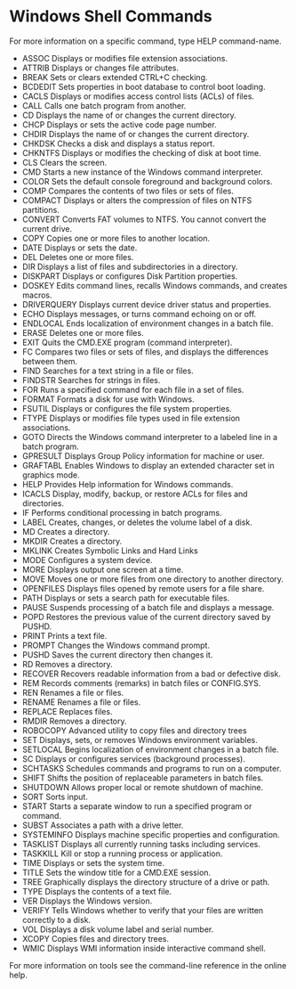 # Windows Shell Commands

For more information on a specific command, type HELP command-name.

- ASSOC          Displays or modifies file extension associations.
- ATTRIB         Displays or changes file attributes.
- BREAK          Sets or clears extended CTRL+C checking.
- BCDEDIT        Sets properties in boot database to control boot loading.
- CACLS          Displays or modifies access control lists (ACLs) of files.
- CALL           Calls one batch program from another.
- CD             Displays the name of or changes the current directory.
- CHCP           Displays or sets the active code page number.
- CHDIR          Displays the name of or changes the current directory.
- CHKDSK         Checks a disk and displays a status report.
- CHKNTFS        Displays or modifies the checking of disk at boot time.
- CLS            Clears the screen.
- CMD            Starts a new instance of the Windows command interpreter.
- COLOR          Sets the default console foreground and background colors.
- COMP           Compares the contents of two files or sets of files.
- COMPACT        Displays or alters the compression of files on NTFS partitions.
- CONVERT        Converts FAT volumes to NTFS.  You cannot convert the
               current drive.
- COPY           Copies one or more files to another location.
- DATE           Displays or sets the date.
- DEL            Deletes one or more files.
- DIR            Displays a list of files and subdirectories in a directory.
- DISKPART       Displays or configures Disk Partition properties.
- DOSKEY         Edits command lines, recalls Windows commands, and
               creates macros.
- DRIVERQUERY    Displays current device driver status and properties.
- ECHO           Displays messages, or turns command echoing on or off.
- ENDLOCAL       Ends localization of environment changes in a batch file.
- ERASE          Deletes one or more files.
- EXIT           Quits the CMD.EXE program (command interpreter).
- FC             Compares two files or sets of files, and displays the
               differences between them.
- FIND           Searches for a text string in a file or files.
- FINDSTR        Searches for strings in files.
- FOR            Runs a specified command for each file in a set of files.
- FORMAT         Formats a disk for use with Windows.
- FSUTIL         Displays or configures the file system properties.
- FTYPE          Displays or modifies file types used in file extension
               associations.
- GOTO           Directs the Windows command interpreter to a labeled line in
               a batch program.
- GPRESULT       Displays Group Policy information for machine or user.
- GRAFTABL       Enables Windows to display an extended character set in
               graphics mode.
- HELP           Provides Help information for Windows commands.
- ICACLS         Display, modify, backup, or restore ACLs for files and
               directories.
- IF             Performs conditional processing in batch programs.
- LABEL          Creates, changes, or deletes the volume label of a disk.
- MD             Creates a directory.
- MKDIR          Creates a directory.
- MKLINK         Creates Symbolic Links and Hard Links
- MODE           Configures a system device.
- MORE           Displays output one screen at a time.
- MOVE           Moves one or more files from one directory to another
               directory.
- OPENFILES      Displays files opened by remote users for a file share.
- PATH           Displays or sets a search path for executable files.
- PAUSE          Suspends processing of a batch file and displays a message.
- POPD           Restores the previous value of the current directory saved by
               PUSHD.
- PRINT          Prints a text file.
- PROMPT         Changes the Windows command prompt.
- PUSHD          Saves the current directory then changes it.
- RD             Removes a directory.
- RECOVER        Recovers readable information from a bad or defective disk.
- REM            Records comments (remarks) in batch files or CONFIG.SYS.
- REN            Renames a file or files.
- RENAME         Renames a file or files.
- REPLACE        Replaces files.
- RMDIR          Removes a directory.
- ROBOCOPY       Advanced utility to copy files and directory trees
- SET            Displays, sets, or removes Windows environment variables.
- SETLOCAL       Begins localization of environment changes in a batch file.
- SC             Displays or configures services (background processes).
- SCHTASKS       Schedules commands and programs to run on a computer.
- SHIFT          Shifts the position of replaceable parameters in batch files.
- SHUTDOWN       Allows proper local or remote shutdown of machine.
- SORT           Sorts input.
- START          Starts a separate window to run a specified program or command.
- SUBST          Associates a path with a drive letter.
- SYSTEMINFO     Displays machine specific properties and configuration.
- TASKLIST       Displays all currently running tasks including services.
- TASKKILL       Kill or stop a running process or application.
- TIME           Displays or sets the system time.
- TITLE          Sets the window title for a CMD.EXE session.
- TREE           Graphically displays the directory structure of a drive or
               path.
- TYPE           Displays the contents of a text file.
- VER            Displays the Windows version.
- VERIFY         Tells Windows whether to verify that your files are written
               correctly to a disk.
- VOL            Displays a disk volume label and serial number.
- XCOPY          Copies files and directory trees.
- WMIC           Displays WMI information inside interactive command shell.

For more information on tools see the command-line reference in the online help.